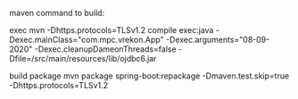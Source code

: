maven command to build:

exec
mvn -Dhttps.protocols=TLSv1.2 compile exec:java  -Dexec.mainClass="com.mpc.vrekon.App" -Dexec.arguments="08-09-2020" -Dexec.cleanupDameonThreads=false -Dfile=/src/main/resources/lib/ojdbc6.jar

build package
mvn package spring-boot:repackage -Dmaven.test.skip=true -Dhttps.protocols=TLSv1.2